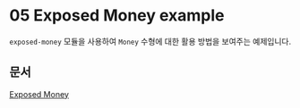 # 05 Exposed Money example

`exposed-money` 모듈을 사용하여 `Money` 수형에 대한 활용 방법을 보여주는 예제입니다.

## 문서

[Exposed Money](https://debop.notion.site/Exposed-Money-1c32744526b08051a216d87ca750d73f)

